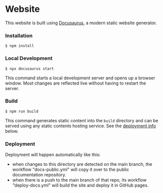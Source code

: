 # Website

This website is built using [Docusaurus](https://docusaurus.io/), a modern static website generator.

### Installation

```
$ npm install
```

### Local Development

```
$ npx docusaurus start
```

This command starts a local development server and opens up a browser window. Most changes are reflected live without having to restart the server.

### Build

```
$ npm run build
```

This command generates static content into the `build` directory and can be served using any static contents hosting service. See the [deployment info](#deployment) below.

### Deployment

Deployment will happen automatically like this:

- when changes to this directory are detected on the main branch, the workflow "docs-public.yml" will copy it over to the public documentation repository.
- when there is a push to the main branch of that repo, its workflow "deploy-docs.yml" will build the site and deploy it in GitHub pages.
